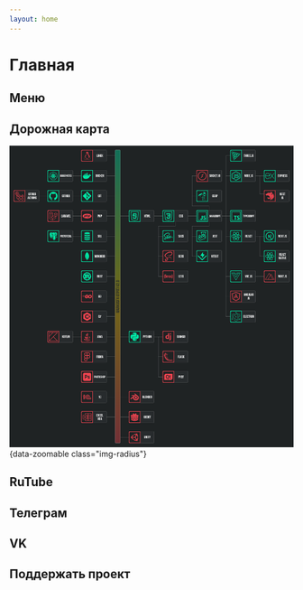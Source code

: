 ```yaml
---
layout: home
---
```


# Главная

## Меню

<script setup>
import TileGrid from './.vitepress/components/TileGrid.vue';
import CodePreview from './.vitepress/components/CodePreview.vue';

import {
  menu_tiles,
  rutube_tiles,
  telegram_tiles,
  vk_tiles,
  donats_tiles
} from './index.js';
</script>

<TileGrid :tiles="menu_tiles" />

## Дорожная карта

![road_map](/images/other/roadmap-001.png){data-zoomable class="img-radius"}

## RuTube

<TileGrid :tiles="rutube_tiles" />

## Телеграм

<TileGrid :tiles="telegram_tiles" />

## VK

<TileGrid :tiles="vk_tiles" />

## Поддержать проект

<TileGrid :tiles="donats_tiles" />
